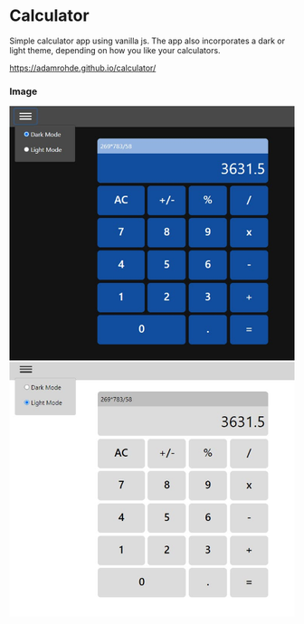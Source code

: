 # Calculator
Simple calculator app using vanilla js.  The app also incorporates a dark or light theme, depending on how you like your calculators.  

https://adamrohde.github.io/calculator/

### Image
![alt text](https://github.com/adamRohde/calculator/blob/master/calculator-dark-preview.jpg)
![alt text](https://github.com/adamRohde/calculator/blob/master/calculator-light-preview.jpg)






